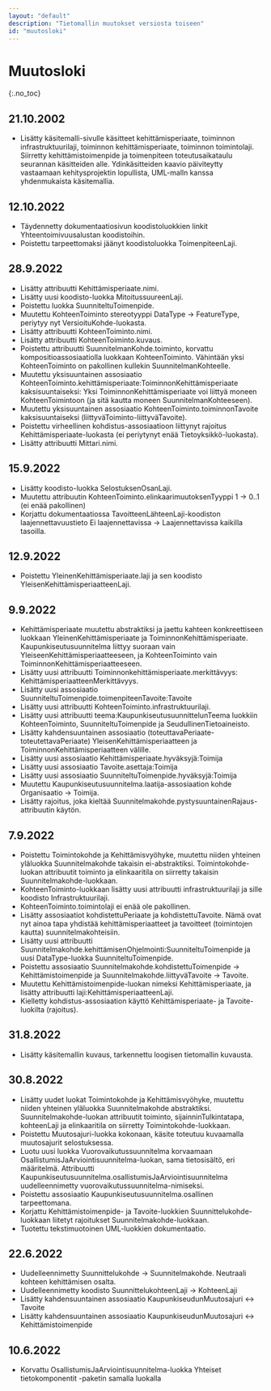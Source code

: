 ```yaml
---
layout: "default"
description: "Tietomallin muutokset versiosta toiseen"
id: "muutosloki"
---
```

# Muutosloki
{:.no_toc}


## 21.10.2002

* Lisätty käsitemalli-sivulle käsitteet kehittämisperiaate, toiminnon infrastruktuurilaji, toiminnon kehittämisperiaate, toiminnon toimintolaji. Siirretty kehittämistoimenpide ja toimenpiteen toteutusaikataulu seurannan käsitteiden alle. Ydinkäsitteiden kaavio päiviteytty vastaamaan kehitysprojektin lopullista, UML-malln kanssa yhdenmukaista käsitemallia.   

## 12.10.2022

* Täydennetty dokumentaatiosivun koodistoluokkien linkit Yhteentoimivuusalustan koodistoihin.
* Poistettu tarpeettomaksi jäänyt koodistoluokka ToimenpiteenLaji.

## 28.9.2022

* Lisätty attribuutti Kehittämisperiaate.nimi.
* Lisätty uusi koodisto-luokka MitoitussuureenLaji.
* Poistettu luokka SuunniteltuToimenpide.
* Muutettu KohteenToiminto stereotyyppi DataType -> FeatureType, periytyy nyt VersioituKohde-luokasta.
* Lisätty attribuutti KohteenToiminto.nimi.
* Lisätty attribuutti KohteenToiminto.kuvaus.
* Poistettu attribuutti SuunnitelmanKohde.toiminto, korvattu kompositioassosiaatiolla luokkaan KohteenToiminto. Vähintään yksi KohteenToiminto on pakollinen kullekin SuunnitelmanKohteelle.
* Muutettu yksisuuntainen assosiaatio KohteenToiminto.kehittämisperiaate:ToiminnonKehittämisperiaate kaksisuuntaiseksi: Yksi ToiminnonKehittämisperiaate voi liittyä moneen KohteenToimintoon (ja sitä kautta moneen SuunnitelmanKohteeseen).
* Muutettu yksisuuntainen assosiaatio KohteenToiminto.toiminnonTavoite kaksisuuntaiseksi (liittyväToiminto-liittyväTavoite).
* Poistettu virheellinen kohdistus-assosiaatioon liittynyt rajoitus Kehittämisperiaate-luokasta (ei periytynyt enää Tietoyksikkö-luokasta).
* Lisätty attribuutti Mittari.nimi.


## 15.9.2022

* Lisätty koodisto-luokka SelostuksenOsanLaji.
* Muutettu attribuutin KohteenToiminto.elinkaarimuutoksenTyyppi 1 -> 0..1 (ei enää pakollinen)
* Korjattu dokumentaatiossa TavoitteenLähteenLaji-koodiston laajennettavuustieto Ei laajennettavissa -> Laajennettavissa kaikilla tasoilla.

## 12.9.2022

* Poistettu YleinenKehittämisperiaate.laji ja sen koodisto YleisenKehittämisperiaatteenLaji.

## 9.9.2022

* Kehittämisperiaate muutettu abstraktiksi ja jaettu kahteen konkreettiseen luokkaan YleinenKehittämisperiaate ja ToiminnonKehittämisperiaate. Kaupunkiseutusuunnitelma liittyy suoraan vain YleiseenKehittämisperiaatteeseen, ja KohteenToiminto vain ToiminnonKehittämisperiaatteeseen.
* Lisätty uusi attribuutti Toiminnonkehittämisperiaate.merkittävyys: KehittämisperiaatteenMerkittävyys.
* Lisätty uusi assosiaatio SuunniteltuToimenpide.toimenpiteenTavoite:Tavoite
* Lisätty uusi attribuutti KohteenToiminto.infrastruktuurilaji.
* Lisätty uusi attribuutti teema:KaupunkiseutusuunnittelunTeema luokkiin KohteenToiminto, SuunniteltuToimenpide ja SeudullinenTietoaineisto.
* Lisätty kahdensuuntainen assosiaatio (toteuttavaPeriaate-toteutettavaPeriaate) YleisenKehittämisperiaatteen ja ToiminnonKehittämisperiaatteen välille.
* Lisätty uusi assosiaatio Kehittämisperiaate.hyväksyjä:Toimija
* Lisätty uusi assosiaatio Tavoite.asettaja:Toimija
* Lisätty uusi assosiaatio SuunniteltuToimenpide.hyväksyjä:Toimija
* Muutettu Kaupunkiseutusuunnitelma.laatija-assosiaation kohde Organisaatio -> Toimija.
* Lisätty rajoitus, joka kieltää Suunnitelmakohde.pystysuuntainenRajaus-attribuutin käytön.


## 7.9.2022

* Poistettu Toimintokohde ja Kehittämisvyöhyke, muutettu niiden yhteinen yläluokka Suunnitelmakohde takaisin ei-abstraktiksi. Toimintokohde-luokan attribuutit toiminto ja elinkaaritila on siirretty takaisin Suunnitelmakohde-luokkaan.
* KohteenToiminto-luokkaan lisätty uusi attribuutti infrastruktuurilaji ja sille koodisto Infrastruktuurilaji.
* KohteenToiminto.toimintolaji ei enää ole pakollinen.
* Lisätty assosiaatiot kohdistettuPeriaate ja kohdistettuTavoite. Nämä ovat nyt ainoa tapa yhdistää kehittämisperiaatteet ja tavoitteet (toimintojen kautta) suunnitelmakohteisiin.
* Lisätty uusi attribuutti Suunnitelmakohde.kehittämisenOhjelmointi:SuunniteltuToimenpide ja uusi DataType-luokka SuunniteltuToimenpide.
* Poistettu assosiaatio Suunnitelmakohde.kohdistettuToimenpide -> Kehittämistoimenpide ja Suunnitelmakohde.liittyväTavoite -> Tavoite.
* Muutettu Kehittämistoimenpide-luokan nimeksi Kehittämisperiaate, ja lisätty attribuutti laji:KehittämisperiaatteenLaji.
* Kielletty kohdistus-assosiaation käyttö Kehittämisperiaate- ja Tavoite-luokilta (rajoitus).

## 31.8.2022

* Lisätty käsitemallin kuvaus, tarkennettu loogisen tietomallin kuvausta.

## 30.8.2022

* Lisätty uudet luokat Toimintokohde ja Kehittämisvyöhyke, muutettu niiden yhteinen yläluokka Suunnitelmakohde abstraktiksi. Suunnitelmakohde-luokan attribuutit toiminto, sijainninTulkintatapa, kohteenLaji ja elinkaaritila on siirretty Toimintokohde-luokkaan.
* Poistettu Muutosajuri-luokka kokonaan, käsite toteutuu kuvaamalla muutosajurit selostuksessa.
* Luotu uusi luokka Vuorovaikutussuunnitelma korvaamaan OsallistumisJaArviointisuunnitelma-luokan, sama tietosisältö, eri määritelmä. Attribuutti Kaupunkiseutusuunnitelma.osallistumisJaArviointisuunnitelma uudelleennimetty vuorovaikutussuunnitelma-nimiseksi.
* Poistettu assosiaatio Kaupunkiseutusuunnitelma.osallinen tarpeettomana.
* Korjattu Kehittämistoimenpide- ja Tavoite-luokkien Suunnittelukohde-luokkaan liitetyt rajoitukset Suunnitelmakohde-luokkaan. 
* Tuotettu tekstimuotoinen UML-luokkien dokumentaatio.

## 22.6.2022

* Uudelleennimetty Suunnittelukohde -> Suunnitelmakohde. Neutraali kohteen kehittämisen osalta.
* Uudelleennimetty koodisto SuunnittelukohteenLaji -> KohteenLaji
* Lisätty kahdensuuntainen assosiaatio KaupunkiseudunMuutosajuri <-> Tavoite
* Lisätty kahdensuuntainen assosiaatio KaupunkiseudunMuutosajuri <-> Kehittämistoimenpide

## 10.6.2022

* Korvattu OsallistumisJaArviointisuunnitelma-luokka Yhteiset tietokomponentit -paketin samalla luokalla